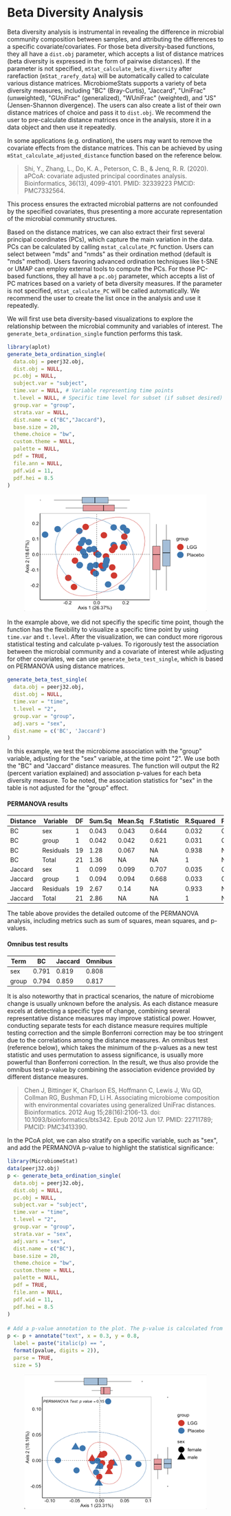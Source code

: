 # Beta Diversity Analysis

Beta diversity analysis is instrumental in revealing the difference in microbial community composition between samples, and attributing the differences to a specific covariate/covariates. For those beta diversity-based functions, they all have a `dist.obj` parameter, which accepts a list of  distance matrices (beta diversity is expressed in the form of pairwise distances). If the parameter is not specified, `mStat_calculate_beta_diversity` after rarefaction (`mStat_rarefy_data`) will be automatically called to calculate various distance matrices. MicrobiomeStats supports a variety of beta diversity measures, including "BC" (Bray-Curtis), "Jaccard", "UniFrac" (unweighted), "GUniFrac" (generalized), "WUniFrac" (weighted), and "JS" (Jensen-Shannon divergence). The users can also create a list of their own distance matrices of choice and pass it to `dist.obj`. We recommend the user to pre-calculate distance matrices once in the analysis, store it in a data object and then use it repeatedly.

In some applications (e.g. ordination), the users may want to remove the covariate effects from the distance matrices. This can be achieved by using `mStat_calculate_adjusted_distance` function based on the reference below.

> Shi, Y., Zhang, L., Do, K. A., Peterson, C. B., & Jenq, R. R. (2020). aPCoA: covariate adjusted principal coordinates analysis. Bioinformatics, 36(13), 4099-4101. PMID: 32339223 PMCID: PMC7332564.

This process ensures the extracted microbial patterns are not confounded by the specified covariates, thus presenting a more accurate representation of the microbial community structures.

Based on the distance matrices, we can also extract their first several principal coordinates (PCs), which capture the main variation in the data. PCs can be calculated by calling `mstat_calculate_PC` function. Users can select between "mds" and "nmds" as their ordination method (default is "mds" method). Users favoring advanced ordination techniques like t-SNE or UMAP can employ external tools to compute the PCs. For those PC-based functions, they all have a `pc.obj` parameter, which accepts a list of PC matrices based on a variety of beta diversity measures. If the parameter is not specified, `mStat_calculate_PC` will be called automatically.  We recommend the user to create the list once in the analysis and use it repeatedly.


We will first use beta diversity-based visualizations to explore the relationship between the microbial community and variables of interest. The `generate_beta_ordination_single` function performs this task.

```r
library(aplot)
generate_beta_ordination_single(
  data.obj = peerj32.obj,
  dist.obj = NULL,
  pc.obj = NULL,
  subject.var = "subject",
  time.var = NULL, # Variable representing time points
  t.level = NULL, # Specific time level for subset (if subset desired)
  group.var = "group",
  strata.var = NULL,
  dist.name = c("BC","Jaccard"),
  base.size = 20,
  theme.choice = "bw",
  custom.theme = NULL,
  palette = NULL,
  pdf = TRUE,
  file.ann = NULL,
  pdf.wid = 11,
  pdf.hei = 8.5
)
```

<figure><img src="../.gitbook/assets/Screenshot 2023-10-10 at 19.54.22.png" alt=""><figcaption></figcaption></figure>

In the example above, we did not specifiy the specific time point, though the function has the flexibility to visualize a specific time point by using `time.var` and `t.level`.  After the visualization, we can conduct more rigorous statistical testing and calculate p-values. To rigorously test the association between the microbial community and a covariate of interest while adjusting for other covariates, we can use `generate_beta_test_single`, which is based on PERMANOVA using distance matrices.

```r
generate_beta_test_single(
  data.obj = peerj32.obj,
  dist.obj = NULL,
  time.var = "time",
  t.level = "2",
  group.var = "group", 
  adj.vars = "sex",
  dist.name = c('BC', 'Jaccard') 
)
```

In this example, we test the microbiome association with the "group" variable, adjusting for the "sex" variable, at the time point "2". We use both the "BC" and "Jaccard" distance measures. The function will output the R2 (percent  variation explained) and association p-values for each beta diversity measure. To be noted, the association statistics for "sex" in the table is not adjusted for the "group" effect.

#### PERMANOVA results

<table><thead><tr><th width="121">Distance</th><th>Variable</th><th width="60">DF</th><th>Sum.Sq</th><th width="82">Mean.Sq</th><th>F.Statistic</th><th>R.Squared</th><th>P.Value</th></tr></thead><tbody><tr><td>BC</td><td>sex</td><td>1</td><td>0.043</td><td>0.043</td><td>0.644</td><td>0.032</td><td>0.786</td></tr><tr><td>BC</td><td>group</td><td>1</td><td>0.042</td><td>0.042</td><td>0.621</td><td>0.031</td><td>0.782</td></tr><tr><td>BC</td><td>Residuals</td><td>19</td><td>1.28</td><td>0.067</td><td>NA</td><td>0.938</td><td>NA</td></tr><tr><td>BC</td><td>Total</td><td>21</td><td>1.36</td><td>NA</td><td>NA</td><td>1</td><td>NA</td></tr><tr><td>Jaccard</td><td>sex</td><td>1</td><td>0.099</td><td>0.099</td><td>0.707</td><td>0.035</td><td>0.827</td></tr><tr><td>Jaccard</td><td>group</td><td>1</td><td>0.094</td><td>0.094</td><td>0.668</td><td>0.033</td><td>0.827</td></tr><tr><td>Jaccard</td><td>Residuals</td><td>19</td><td>2.67</td><td>0.14</td><td>NA</td><td>0.933</td><td>NA</td></tr><tr><td>Jaccard</td><td>Total</td><td>21</td><td>2.86</td><td>NA</td><td>NA</td><td>1</td><td>NA</td></tr></tbody></table>

The table above provides the detailed outcome of the PERMANOVA analysis, including metrics such as sum of squares, mean squares, and p-values.

#### Omnibus test results

| Term  | BC    | Jaccard | Omnibus |
| ----- | ----- | ------- | ------- |
| sex   | 0.791 | 0.819   | 0.808   |
| group | 0.794 | 0.859   | 0.817   |

It is also noteworthy that in practical scenarios, the nature of microbiome change is usually unknown before the analysis. As each distance measure excels at detecting a specific type of change, combining several representative distance measures may improve statistical power.  Howver, conducting separate tests for each distance measure requires multiple testing correction and the simple Bonferroni correction may be too stringent due to the correlations among the distance measures. An omnibus test (reference below), which takes the minimum of the p-values as a new test statistic and uses permutation to assess significance, is usually more powerful than Bonferroni correction.  In the result, we thus also provide the omnibus test p-value by combining the association evidence provided by different distance measures.

> Chen J, Bittinger K, Charlson ES, Hoffmann C, Lewis J, Wu GD, Collman RG, Bushman FD, Li H. Associating microbiome composition with environmental covariates using generalized UniFrac distances. Bioinformatics. 2012 Aug 15;28(16):2106-13. doi: 10.1093/bioinformatics/bts342. Epub 2012 Jun 17. PMID: 22711789; PMCID: PMC3413390.

In the PCoA plot, we can also stratify on a specific variable, such as "sex", and add the PERMANOVA p-value to highlight the statistical significance:

```r
library(MicrobiomeStat)
data(peerj32.obj)
p <- generate_beta_ordination_single(
  data.obj = peerj32.obj,
  dist.obj = NULL,
  pc.obj = NULL,
  subject.var = "subject",
  time.var = "time",
  t.level = "2",
  group.var = "group",
  strata.var = "sex",
  adj.vars = "sex",
  dist.name = c("BC"),
  base.size = 20,
  theme.choice = "bw",
  custom.theme = NULL,
  palette = NULL,
  pdf = TRUE,
  file.ann = NULL,
  pdf.wid = 11,
  pdf.hei = 8.5
)

# Add a p-value annotation to the plot. The p-value is calculated from a PERMANOVA test.
p <- p + annotate("text", x = 0.3, y = 0.8, 
  label = paste("italic(p) == ", 
  format(pvalue, digits = 2)), 
  parse = TRUE, 
  size = 5)
```

<figure><img src="../.gitbook/assets/Screenshot 2023-10-16 at 18.48.19.png" alt=""><figcaption></figcaption></figure>
